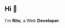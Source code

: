 ## Hi 👋
I'm **Ritu**, a Web **Developer**.

<!--
**Ritu9755/ritu9755** is a ✨ _special_ ✨ repository because its `README.md` (this file) appears on your GitHub profile.

## 📦 Languages  
![HTML](https://img.shields.io/badge/HTML-orange?style=flat-square&logo=html5)  
![JavaScript](https://img.shields.io/badge/JavaScript-yellow?style=flat-square&logo=javascript)  
![TypeScript](https://img.shields.io/badge/TypeScript-blue?style=flat-square&logo=typescript)  
![CSS](https://img.shields.io/badge/CSS-blue?style=flat-square&logo=css3)  
![Python](https://img.shields.io/badge/Python-blue?style=flat-square&logo=python)  

## 📊 Most Used Languages  
![TypeScript](https://img.shields.io/badge/TypeScript-87.76%25-blue)  
![Less](https://img.shields.io/badge/Less-8.44%25-purple)  
![MDX](https://img.shields.io/badge/MDX-1.35%25-yellow)  
![SCSS](https://img.shields.io/badge/SCSS-1.22%25-pink)  
![ASL](https://img.shields.io/badge/ASL-0.83%25-red)  
![EJS](https://img.shields.io/badge/EJS-0.39%25-orange)  

## 🛠 Tech Stack and Tools  

| End      | Stack |
|----------|----------------------|
| **Frontend** | ![React](https://img.shields.io/badge/React-blue?style=flat-square&logo=react) ![Ant Design](https://img.shields.io/badge/Ant%20Design-blue?style=flat-square&logo=ant-design) ![Less](https://img.shields.io/badge/Less-purple?style=flat-square&logo=less) ![UMI](https://img.shields.io/badge/Umi-blue?style=flat-square) |
| **Backend** | ![Node.js](https://img.shields.io/badge/Node.js-green?style=flat-square&logo=node.js) ![Egg.js](https://img.shields.io/badge/Egg.js-green?style=flat-square) ![MongoDB](https://img.shields.io/badge/MongoDB-green?style=flat-square&logo=mongodb) |
| **DevOps** | ![GitHub Actions](https://img.shields.io/badge/GitHub%20Actions-blue?style=flat-square&logo=github-actions) ![Nginx](https://img.shields.io/badge/Nginx-green?style=flat-square&logo=nginx) ![Docker](https://img.shields.io/badge/Docker-blue?style=flat-square&logo=docker) |
| **IDE** | ![WebStorm](https://img.shields.io/badge/WebStorm-blue?style=flat-square&logo=webstorm) ![PyCharm](https://img.shields.io/badge/PyCharm-green?style=flat-square&logo=pycharm) ![VS Code](https://img.shields.io/badge/VS%20Code-blue?style=flat-square&logo=visual-studio-code) |
| **Other** | ![Git](https://img.shields.io/badge/Git-black?style=flat-square&logo=git) ![GitHub](https://img.shields.io/badge/GitHub-black?style=flat-square&logo=github) ![Gitmoji](https://img.shields.io/badge/Gitmoji-yellow?style=flat-square) |

## ❤️ GitHub Stats  
![GitHub Stats](https://github-readme-stats.vercel.app/api?username=ritu9755&show_icons=true&theme=radical)
